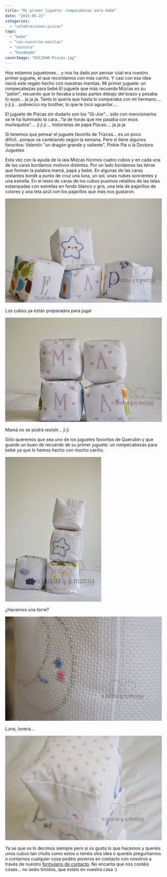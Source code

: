 ```yaml
---
title: "Mi primer juguete: rompecabezas para bebé"
date: "2015-05-22"
categories:
  - "celebraciones-pizcas"
tags:
  - "bebe"
  - "con-nuestras-manitas"
  - "costura"
  - "handmade"
coverImage: "DSC2040-Pizcas.jpg"
---
```


Hoy estamos juguetones... y nos ha dado por pensar cúal era nuestro primer juguete, el que recordamos con más cariño. Y casi con esa idea nació este regalo hecho con nuestras manitas. Mi primer juguete: un rompecabezas para bebé.El juguete que más recuerda Mizcas es su "pelón", recuerdo que lo llevaba a todas partes debajo del brazo y pesaba lo suyo... ja ja ja. Tanto lo quería que hasta lo comparaba con mi hermano.... ji ji ji... pobrecico my brother, lo que le tocó aguantar....

El juguete de Pizcas sin dudarlo son los "Gi-Joe"... sólo con mencionarlos se le ha iluminado la cara..."la de horas que me pasaba con esos muñequitos".... ji ji ji.... historietas de papá Pizcas.... ja ja ja

Si tenemos que pensar el juguete favorito de Trizcas... es un poco dificil...porque va cambiando según la semana. Pero si tiene algunos favoritos: Valentín "un dragón grande y valiente", Pinkie Pie o la Doctora Juguetes

Esta vez con la ayuda de la iaia Mizcas hicimos cuatro cubos y en cada una de las caras bordamos motivos distintos. Por un lado bordamos las letras que forman la palabra mamá, papá y bebé. En algunas de las caras restantes bordé a punto de cruz una luna, un sol, unas nubes sonríentes y una estrella. En el resto de caras de los cubos pusimos retalitos de las telas estampadas con estrellas en fondo blanco y gris, una tela de pajarillos de colores y una tela azúl con los pajarillos que más nos gustaron.

![](images/DSC2040-Pizcas.jpg)

Los cubos ya están preparados para jugar

![](images/DSC2043-Pizcas.jpg)

Mamá no se podrá resistir... ji ji

Sólo queremos que sea uno de los juguetes favoritos de Querubín y que guarde un buen de recuerdo de su primer juguete: un rompecabezas para bebé ya que lo hemos hecho con mucho cariño.

![](images/DSC2047-Pizcas.jpg)

¿Hacemos una torre?

![](images/DSC2048-Pizcas.jpg)

Luna, lunera...

![](images/DSC2051-Pizcas.jpg)

Ya se que os lo decimos siempre pero si os gusta lo que hacemos y queréis unos cubos tan chulis como estos o tenéis otra idea o queréis preguntarnos o contarnos cualquier cosa podéis poneros en contacto con nosotros a través de nuestro [formulario de contacto](/contacto/ "Contacto A Pizcas y a Mizcas"). No encanta que nos contéis cosas... no seáis timidos, que estáis en vuestra casa :)
